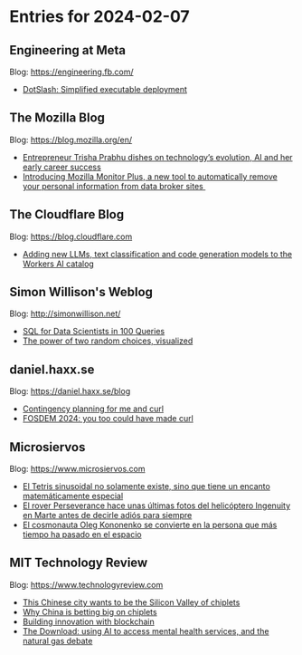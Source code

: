 # Entries for 2024-02-07
## Engineering at Meta 
Blog: https://engineering.fb.com/ 

- [DotSlash: Simplified executable deployment](https://engineering.fb.com/2024/02/06/developer-tools/dotslash-simplified-executable-deployment/)
## The Mozilla Blog 
Blog: https://blog.mozilla.org/en/ 

- [Entrepreneur Trisha Prabhu dishes on technology’s evolution, AI and her early career success](https://blog.mozilla.org/en/internet-culture/trisha-prabhu-rise25-rethink-cyberbullying/)
- [Introducing Mozilla Monitor Plus, a new tool to automatically remove your personal information from data broker sites ](https://blog.mozilla.org/en/mozilla/introducing-mozilla-monitor-plus-a-new-tool-to-automatically-remove-your-personal-information-from-data-broker-sites/)
##  The Cloudflare Blog  
Blog: https://blog.cloudflare.com 

- [Adding new LLMs, text classification and code generation models to the Workers AI catalog](https://blog.cloudflare.com/february-2024-workersai-catalog-update)
## Simon Willison's Weblog 
Blog: http://simonwillison.net/ 

- [SQL for Data Scientists in 100 Queries](https://simonwillison.net/2024/Feb/6/sql-for-data-scientists-in-100-queries/#atom-everything)
- [The power of two random choices, visualized](https://simonwillison.net/2024/Feb/6/the-power-of-two-random-choices-visualized/#atom-everything)
## daniel.haxx.se 
Blog: https://daniel.haxx.se/blog 

- [Contingency planning for me and curl](https://daniel.haxx.se/blog/2024/02/07/contingency-planning-for-me-and-curl/)
- [FOSDEM 2024: you too could have made curl](https://daniel.haxx.se/blog/2024/02/06/fosdem-2024-you-too-could-have-made-curl/)
## Microsiervos 
Blog: https://www.microsiervos.com 

- [El Tetris sinusoidal no solamente existe, sino que tiene un encanto matemáticamente especial](https://www.microsiervos.com/archivo/juegos-y-diversion/tetris-sinusoidal-existe-encanto-matematicamente-especial.html)
- [El rover Perseverance hace unas últimas fotos del helicóptero Ingenuity en Marte antes de decirle adiós para siempre](https://www.microsiervos.com/archivo/espacio/rover-perseverance-ultimas-fotos-ingenuity-marte.html)
- [El cosmonauta Oleg Kononenko se convierte en la persona que más tiempo ha pasado en el espacio](https://www.microsiervos.com/archivo/espacio/oleg-kononenko-persona-ms-tiempo-espacio.html)
## MIT Technology Review 
Blog: https://www.technologyreview.com 

- [This Chinese city wants to be the Silicon Valley of chiplets](https://www.technologyreview.com/2024/02/07/1087825/chinese-city-silicon-valley-chiplets/)
- [Why China is betting big on chiplets](https://www.technologyreview.com/2024/02/06/1087804/china-betting-on-chiplets-packaging/)
- [Building innovation with blockchain](https://www.technologyreview.com/2024/02/06/1087441/building-innovation-with-blockchain/)
- [The Download: using AI to access mental health services, and the natural gas debate](https://www.technologyreview.com/2024/02/06/1087797/the-download-using-ai-to-access-mental-health-services-and-the-natural-gas-debate/)
